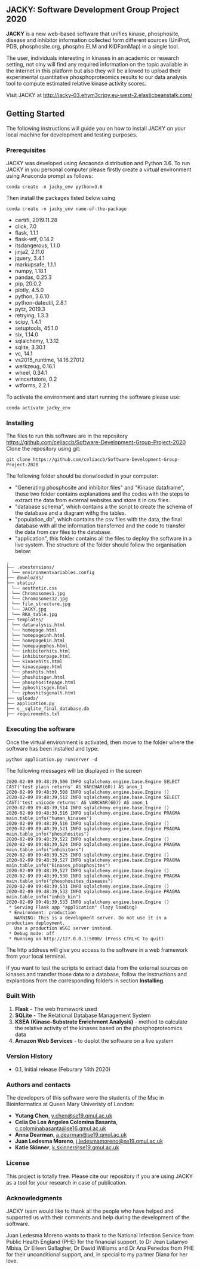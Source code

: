 ## JACKY: Software Development Group Project 2020
**JACKY** is a new web-based software that unifies kinase, phosphosite, disease and inhibitor information collected form different sources (UniProt, PDB, phosphosite.org, phospho.ELM and KIDFamMap) in a single tool. 

The user, individuals interesting in kinases in an academic or research setting, not olny will find any required information on the topic available in the internet in this platform but also they will be allowed to upload their experimental quantitative phosphoproteomics results to our data analysis tool to compute estimated relative kinase activity scores.

Visit JACKY at http://jacky-03.ehym3crjpy.eu-west-2.elasticbeanstalk.com/

## Getting Started
The following instructions will guide you on how to install JACKY on your local machine for development and testing purposes.

### Prerequisites
JACKY was developed using Ancaonda distribution and Python 3.6. To run JACKY in you personal computer please firstly create a virtual environment using Anaconda prompt as follows:
```
conda create -n jacky_env python=3.6
```
Then install the packages listed below using

```
conda create -n jacky_env name-of-the-package
```



- certifi, 2019.11.28
- click, 7.0
- flask, 1.1.1
- flask-wtf, 0.14.2
- itsdangerous, 1.1.0
- jinja2, 2.11.0
- jquery, 3.4.1
- markupsafe, 1.1.1
- numpy, 1.18.1
- pandas, 0.25.3
- pip, 20.0.2
- plotly, 4.5.0
- python, 3.6.10
- python-dateutil, 2.8.1
- pytz, 2019.3
- retrying, 1.3.3
- scipy, 1.4.1
- setuptools, 45.1.0
- six, 1.14.0
- sqlalchemy, 1.3.12
- sqlite, 3.30.1
- vc, 14.1
- vs2015_runtime, 14.16.27012
- werkzeug, 0.16.1
- wheel, 0.34.1
- wincertstore, 0.2
- wtforms, 2.2.1

To activate the environment and start running the software please use:

```
conda activate jacky_env
```


### Installing
The files to run this software are in the repository https://github.com/celiaccb/Software-Development-Group-Project-2020
Clone the repository using git:
```
git clone https://github.com/celiaccb/Software-Development-Group-Project-2020

```
The following folder should be donwloaded in your computer:
 * "Generating phosphosite and inhibitor files" and "Kinase dataframe", these two folder contains explanations and the codes with the steps to extract the data from external websites and store it in csv files.  
 * "database schema", which contains a the script to create the schema of the database and a diagram withg the tables.
 * "population_db", which contains the csv files with the data, the final database with all the information transferred and the code to transfer the data from csv files to the database.
 * "application", this folder contains all the files to deploy the software in a live system. The structure of the folder should follow the organisation below:
```
.
├── .ebextensions/
│ └── environmentvariables.config
├── downloads/
├── static/
│ └── aesthetic.css
│ └── Chromosomes1.jpg
│ └── Chromosomes12.jpg
│ └── file_structure.jpg
│ └── JACKY.jpg
│ └── RKA_table.jpg
├── templates/
│ └── datanalysis.html
│ └── homepage.html
│ └── homepageinh.html
│ └── homepagekin.html
│ └── homepagephos.html
│ └── inhibitorhits.html
│ └── inhibitorpage.html
│ └── kinasehits.html
│ └── kinasepage.html
│ └── phoshits.html
│ └── phoshitsgen.html
│ └── phosphositepage.html
│ └── zphoshitsgen.html
│ └── zphoshitsgenalt.html
├── uploads/
├── application.py
├── c__sqlite_final_database.db
├── requirements.txt
```
### Executing the software

Once the virtual environment is activated, then move to the folder where the software has been installed and type:
```
python application.py runserver -d
```
The following messages will be displayed in the screen

```
2020-02-09 09:48:39,506 INFO sqlalchemy.engine.base.Engine SELECT CAST('test plain returns' AS VARCHAR(60)) AS anon_1
2020-02-09 09:48:39,508 INFO sqlalchemy.engine.base.Engine ()
2020-02-09 09:48:39,512 INFO sqlalchemy.engine.base.Engine SELECT CAST('test unicode returns' AS VARCHAR(60)) AS anon_1
2020-02-09 09:48:39,514 INFO sqlalchemy.engine.base.Engine ()
2020-02-09 09:48:39,516 INFO sqlalchemy.engine.base.Engine PRAGMA main.table_info("human_kinases")
2020-02-09 09:48:39,516 INFO sqlalchemy.engine.base.Engine ()
2020-02-09 09:48:39,521 INFO sqlalchemy.engine.base.Engine PRAGMA main.table_info("phosphosites")
2020-02-09 09:48:39,522 INFO sqlalchemy.engine.base.Engine ()
2020-02-09 09:48:39,524 INFO sqlalchemy.engine.base.Engine PRAGMA main.table_info("inhibitors")
2020-02-09 09:48:39,525 INFO sqlalchemy.engine.base.Engine ()
2020-02-09 09:48:39,527 INFO sqlalchemy.engine.base.Engine PRAGMA main.table_info("kinases_phosphosites")
2020-02-09 09:48:39,527 INFO sqlalchemy.engine.base.Engine ()
2020-02-09 09:48:39,530 INFO sqlalchemy.engine.base.Engine PRAGMA main.table_info("phosphosites_diseases")
2020-02-09 09:48:39,531 INFO sqlalchemy.engine.base.Engine ()
2020-02-09 09:48:39,532 INFO sqlalchemy.engine.base.Engine PRAGMA main.table_info("inhib_kin")
2020-02-09 09:48:39,533 INFO sqlalchemy.engine.base.Engine ()
 * Serving Flask app "application" (lazy loading)
 * Environment: production
   WARNING: This is a development server. Do not use it in a production deployment.
   Use a production WSGI server instead.
 * Debug mode: off
 * Running on http://127.0.0.1:5000/ (Press CTRL+C to quit)
```

The http address will give you access to the software in a web framework from your local terminal. 

If you want to test the scripts to extract data from the external sources on kinases and transfer those data to a database, follow the instructions and explantions from the corresponding folders in section **Installing**.

### Built With
1. **Flask**  - The web framework used
2. **SQLite** - The Relational Database Management System
3. **KSEA (Kinase-Substrate Enrichment Analysis)** - method to calculate the relative activity of the kinases based on the phosphoproteomics data
4. **Amazon Web Services** - to deplot the software on a live system

### Version History
* 0.1, Initial release (Feburary 14th 2020)

### Authors and contacts
The developers of this software were the students of the Msc in Bioinformatics at Queen Mary Univeristy of London:

* **Yutang Chen**, y.chen@se19.qmul.ac.uk
* **Celia De Los Angeles Colomina Basanta**, c.colominabasanta@se16.qmul.ac.uk
* **Anna Dearman**, a.dearman@se19.qmul.ac.uk
* **Juan Ledesma Moreno**, j.ledesmamoreno@se19.qmul.ac.uk
* **Katie Skinner**, k.skinner@se19.qmul.ac.uk

### License
This project is totally free. Please cite our repository if you are using JACKY as a tool for your research in case of publication. 

### Acknowledgments
JACKY team would like to thank all the people who have helped and supported us with their comments and help during the development of the software.

Juan Ledesma Moreno wants to thank to the National Infection Service from Public Health England (PHE) for the financial support, to Dr Jean Lutamyo Mbisa, Dr Eileen Gallagher, Dr David Williams and Dr Ana Penedos from PHE for their unconditional support, and, in special to my partner Diana for her love.  
